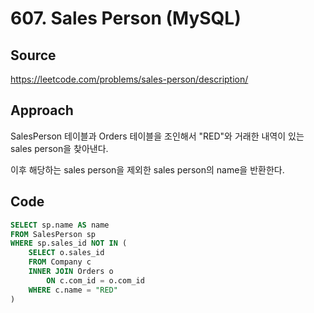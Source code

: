 # 607. Sales Person (MySQL)

## Source

https://leetcode.com/problems/sales-person/description/

## Approach

SalesPerson 테이블과 Orders 테이블을 조인해서 "RED"와 거래한 내역이 있는 sales person을 찾아낸다.

이후 해당하는 sales person을 제외한 sales person의 name을 반환한다.

## Code

```sql
SELECT sp.name AS name
FROM SalesPerson sp
WHERE sp.sales_id NOT IN (
    SELECT o.sales_id
    FROM Company c
    INNER JOIN Orders o
        ON c.com_id = o.com_id
    WHERE c.name = "RED"
)
```
